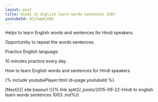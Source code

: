 ```yaml
---
layout: post
title: Hindi to English learn words sentences 1367 
youtubeId: DC1fwpAjUQk
---
```

 
 
Helps to learn English words and sentences for Hindi speakers.

Opportunitiy to repeat the words sentences. 

Practice English language. 
 
10 minutes practice every day. 
 
How to learn English words and sentences for Hindi speakers 
 
{% include youtubePlayer.html id=page.youtubeId %}
 
 
[Next]({{ site.baseurl }}{% link  split2/_posts/2015-09-22-Hindi to english learn words sentences 1003 .md%})
 
